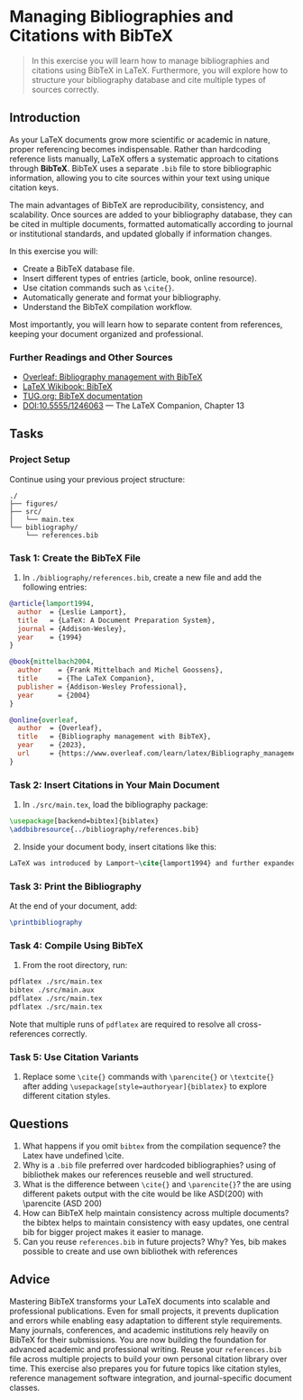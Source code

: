 <!---
{
  "id": "cdd6a16c-90a8-4192-9cc3-9a3f8c6a39eb",
  "depends_on": [
    "5b3eacb4-79f5-40cf-8c73-3dcbbd5f8f89"
  ],
  "author": "Exercise Sheet Assistant",
  "first_used": "2025-06-04",
  "keywords": ["LaTeX", "bibliography", "citations", "BibTeX", "references"]
}
--->

# Managing Bibliographies and Citations with BibTeX

> In this exercise you will learn how to manage bibliographies and citations using BibTeX in LaTeX. Furthermore, you will explore how to structure your bibliography database and cite multiple types of sources correctly.

## Introduction

As your LaTeX documents grow more scientific or academic in nature, proper referencing becomes indispensable. Rather than hardcoding reference lists manually, LaTeX offers a systematic approach to citations through **BibTeX**. BibTeX uses a separate `.bib` file to store bibliographic information, allowing you to cite sources within your text using unique citation keys.

The main advantages of BibTeX are reproducibility, consistency, and scalability. Once sources are added to your bibliography database, they can be cited in multiple documents, formatted automatically according to journal or institutional standards, and updated globally if information changes.

In this exercise you will:

* Create a BibTeX database file.
* Insert different types of entries (article, book, online resource).
* Use citation commands such as `\cite{}`.
* Automatically generate and format your bibliography.
* Understand the BibTeX compilation workflow.

Most importantly, you will learn how to separate content from references, keeping your document organized and professional.

### Further Readings and Other Sources

* [Overleaf: Bibliography management with BibTeX](https://www.overleaf.com/learn/latex/Bibliography_management_with_bibtex)
* [LaTeX Wikibook: BibTeX](https://en.wikibooks.org/wiki/LaTeX/Bibliography_Management)
* [TUG.org: BibTeX documentation](https://tug.org/pracjourn/2007-1/mori/mori.pdf)
* [DOI:10.5555/1246063](https://doi.org/10.5555/1246063) — The LaTeX Companion, Chapter 13

## Tasks

### Project Setup

Continue using your previous project structure:

```
./
├── figures/
├── src/
│   └── main.tex
└── bibliography/
    └── references.bib
```

### Task 1: Create the BibTeX File

1. In `./bibliography/references.bib`, create a new file and add the following entries:

```bibtex
@article{lamport1994,
  author  = {Leslie Lamport},
  title   = {LaTeX: A Document Preparation System},
  journal = {Addison-Wesley},
  year    = {1994}
}

@book{mittelbach2004,
  author    = {Frank Mittelbach and Michel Goossens},
  title     = {The LaTeX Companion},
  publisher = {Addison-Wesley Professional},
  year      = {2004}
}

@online{overleaf,
  author  = {Overleaf},
  title   = {Bibliography management with BibTeX},
  year    = {2023},
  url     = {https://www.overleaf.com/learn/latex/Bibliography_management_with_bibtex}
}
```

### Task 2: Insert Citations in Your Main Document

1. In `./src/main.tex`, load the bibliography package:

```latex
\usepackage[backend=bibtex]{biblatex}
\addbibresource{../bibliography/references.bib}
```

2. Inside your document body, insert citations like this:

```latex
LaTeX was introduced by Lamport~\cite{lamport1994} and further expanded in The LaTeX Companion~\cite{mittelbach2004}. Online resources such as Overleaf~\cite{overleaf} offer comprehensive tutorials.
```

### Task 3: Print the Bibliography

At the end of your document, add:

```latex
\printbibliography
```

### Task 4: Compile Using BibTeX

1. From the root directory, run:

```bash
pdflatex ./src/main.tex
bibtex ./src/main.aux
pdflatex ./src/main.tex
pdflatex ./src/main.tex
```

Note that multiple runs of `pdflatex` are required to resolve all cross-references correctly.

### Task 5: Use Citation Variants

1. Replace some `\cite{}` commands with `\parencite{}` or `\textcite{}` after adding `\usepackage[style=authoryear]{biblatex}` to explore different citation styles.

## Questions

1. What happens if you omit `bibtex` from the compilation sequence?
   the Latex have undefined \cite.
3. Why is a `.bib` file preferred over hardcoded bibliographies?
   using of bibliothek makes our references reuseble and well structured.
5. What is the difference between `\cite{}` and `\parencite{}`?
   the are using different pakets  output with the cite would be like ASD(200) with \parencite (ASD 200) 
7. How can BibTeX help maintain consistency across multiple documents?
   the bibtex helps to maintain consistency with easy updates, one central bib for bigger project makes it easier to manage.
9. Can you reuse `references.bib` in future projects? Why?
   Yes, bib makes possible to create and use own bibliothek with references
## Advice

Mastering BibTeX transforms your LaTeX documents into scalable and professional publications. Even for small projects, it prevents duplication and errors while enabling easy adaptation to different style requirements. Many journals, conferences, and academic institutions rely heavily on BibTeX for their submissions. You are now building the foundation for advanced academic and professional writing. Reuse your `references.bib` file across multiple projects to build your own personal citation library over time. This exercise also prepares you for future topics like citation styles, reference management software integration, and journal-specific document classes.
